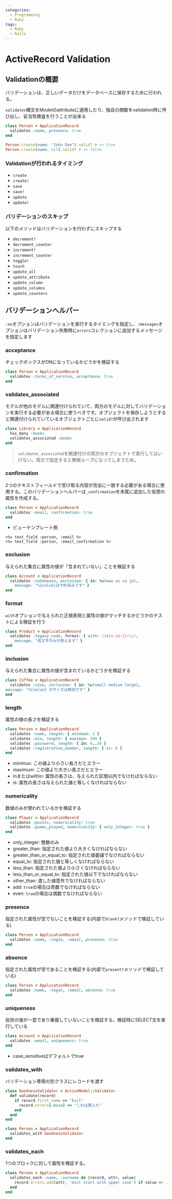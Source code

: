 ```yaml
---
categories:
  - Programming
  - Ruby
tags:
  - Ruby
  - Rails
---
```


# ActiveRecord Validation

## Validationの概要

バリデーションは、正しいデータだけをデータベースに保存するために行われる。

`validates`構文をModelのattributeに適用したり、独自の関数をvalidation時に呼び出し、妥当性検査を行うことが出来る

```ruby
class Person < ApplicationRecord
  validates :name, presence: true
end

Person.create(name: "John Doe").valid? # => true
Person.create(name: nil).valid? # => false
```

### Validationが行われるタイミング

- `create`
- `create!`
- `save`
- `save!`
- `update`
- `update!`

### バリデーションのスキップ

以下のメソッドはバリデーションを行わずにスキップする

- `decrement!`
- `decrement_counter`
- `increment!`
- `increment_counter`
- `toggle!`
- `touch`
- `update_all`
- `update_attribute`
- `update_column`
- `update_columns`
- `update_counters`

## バリデーションヘルパー

`:on`オプションはバリデーションを実行するタイミングを指定し、`:messages`オプションはバリデーション失敗時に`errors`コレクションに追加するメッセージを指定します

### acceptance

チェックボックスがONになっているかどうかを検証する

```ruby
class Person < ApplicationRecord
  validates :terms_of_service, acceptance: true
end
```

### validates_associated

モデルが他のモデルに関連付けられていて、両方のモデルに対してバリデーションを実行する必要がある場合に使うべきです。オブジェクトを保存しようとすると関連付けられていているオブジェクトごとに`valid?`が呼び出されます

```ruby
class Library < ApplicationRecord
  has_many :books
  validates_associated :books
end
```

> `validates_associated`を関連付けの両方のオブジェクトで実行してはいけない。両方で設定すると無限ループになってしまうため。

### confirmation

2つのテキストフィールドで受け取る内容が完全に一致する必要がある場合に使用する。このバリデーションヘルパーは`_confirmation`を末尾に追加した仮想の属性を作成する。

```ruby
class Person < ApplicationRecord
  validates :email, confirmation: true
end
```

- ビューテンプレート側

```erb
<%= text_field :person, :email %>
<%= text_field :person, :email_confirmation %>
```

### exclusion

与えられた集合に属性の値が「含まれていない」ことを検証する

```ruby
class Account < ApplicationRecord
  validates :subdomain, exclusion: { in: %w(www us ca jp),
    message: "%{value}は予約済みです" }
end
```

### format

`with`オプションで与えられた正規表現と属性の値がマッチするかどうかのテストによる検証を行う

```ruby
class Product < ApplicationRecord
  validates :legacy_code, format: { with: /\A[a-zA-Z]+\z/,
    message: "英文字のみが使えます" }
end
```

### inclusion

与えられた集合に属性の値が含まれているかどうかを検証する

```ruby
class Coffee < ApplicationRecord
  validates :size, inclusion: { in: %w(small medium large),
message: "%{value} のサイズは無効です" }
end
```

### length

属性の値の長さを検証する

```ruby
class Person < ApplicationRecord
  validates :name, length: { minimum: 2 }
  validates :bio, length: { maximum: 500 }
  validates :password, length: { in: 6..20 }
  validates :registration_number, length: { is: 6 }
end
```

- minimux: この値より小さい長さだとエラー
- maximum: この値より大きい長さだとエラー
- inまたはwithin: 属性の長さは、与えられた区間以内でなければならない
- is: 属性の長さは与えられた値と等しくなければならない

### numericality

数値のみが使われているかを検証する

```ruby
class Player < ApplicationRecord
  validates :points, numericality: true
  validates :games_played, numericality: { only_integer: true }
end
```

- only_integer: 整数のみ
- greater_than: 指定された値より大きくなければならない
- greater_than_or_equal_to: 指定された値委譲でなければならない
- equal_to: 指定された値と等しくなければならない
- less_than: 指定された値より小さくなければならない
- less_than_or_equal_to: 指定された値以下でなければならない
- other_than: 渡した値意外でなければならない
- add: `true`の場合は奇数でなければならない
- even: `true`の場合は偶数でなければならない

### presence

指定された属性が空でないことを検証する(内部で`blank?`メソッドで検証している)

```ruby
class Person < ApplicationRecord
  validates :name, :login, :email, presence: true
end
```

### absence

指定された属性が空であることを検証する(内部で`present?`メソッドで検証している)

```ruby
class Person < ApplicationRecord
  validates :name, :login, :email, absence: true
end
```

### uniqueness

俗世の値が一意であり重複していないことを検証する。検証時にSELECT文を実行している

```ruby
class Account < ApplicationRecord
  validates :email, uniqueness: true
end
```

- case_sensitiveはデフォルトでtrue

### validates_with

バリデーション専用の別クラスにレコードを渡す

```ruby
class GoodnessValidator < ActiveModel::Validator
  def validate(record)
    if record.first_name == "Evil"
      record.errors[:base] << "これは悪人だ"
    end
  end
end

class Person < ApplicationRecord
  validates_with GoodnessValidator
end
```

### validates_each

1つのブロックに対して属性を検証する。

```ruby
class Person < ApplicationRecord
  validates_each :name, :surname do |record, attr, value|
    record.errors.add(attr, 'must start with upper case') if value =~ /\A[a-z]/
  end
end
```
